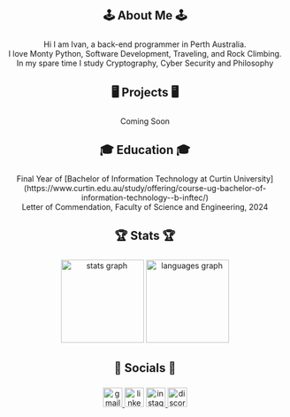 <h2 align="center">🕹️ About Me 🕹️</h2>

###

<p align="center">Hi I am Ivan, a back-end programmer in Perth Australia. <br>I love Monty Python, Software Development, Traveling, and Rock Climbing. <br>In my spare time I study Cryptography, Cyber Security and Philosophy</p>

###

<h2 align="center">🖥️ Projects 🖥️</h2>

###

<p align="center">Coming Soon</p>

###

<h2 align="center">🎓 Education 🎓</h2>

###

<p align="center">Final Year of [Bachelor of Information Technology at Curtin University](https://www.curtin.edu.au/study/offering/course-ug-bachelor-of-information-technology--b-inftec/)<br>Letter of Commendation, Faculty of Science and Engineering, 2024</p>

###

<h2 align="center">🏆 Stats 🏆</h2>

###

<div align="center">
  <img src="https://github-readme-stats.vercel.app/api?username=FangTasticIvan&hide_title=false&hide_rank=false&show_icons=true&include_all_commits=true&count_private=true&disable_animations=false&theme=dracula&locale=en&hide_border=false&order=1" height="150" alt="stats graph"  />
  <img src="https://github-readme-stats.vercel.app/api/top-langs?username=FangTasticIvan&locale=en&hide_title=false&layout=compact&card_width=320&langs_count=5&theme=dracula&hide_border=false&order=2" height="150" alt="languages graph"  />
</div>

###

<h2 align="center">📡 Socials 📡</h2>

###

<div align="center">
  <a href="Ivan.Bezuidenhout@proton.me" target="_blank">
    <img src="https://img.shields.io/static/v1?message=Email&logo=gmail&label=&color=9A28AE&logoColor=white&labelColor=&style=for-the-badge" height="35" alt="gmail logo"  />
  </a>
  <img src="https://img.shields.io/static/v1?message=LinkedIn&logo=linkedin&label=&color=0077B5&logoColor=white&labelColor=&style=for-the-badge" height="35" alt="linkedin logo"  />
  <a href="https://www.instagram.com/_clumsygiraffe_/" target="_blank">
    <img src="https://img.shields.io/static/v1?message=Instagram&logo=instagram&label=&color=F34536&logoColor=white&labelColor=&style=for-the-badge" height="35" alt="instagram logo"  />
  </a>
  <a href="discordapp.com/users/349739853661077506" target="_blank">
    <img src="https://img.shields.io/static/v1?message=Discord&logo=discord&label=&color=1875D1&logoColor=white&labelColor=&style=for-the-badge" height="35" alt="discord logo"  />
  </a>
</div>

###
